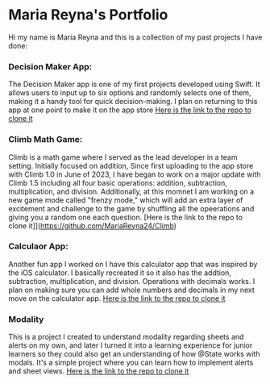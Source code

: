 # Maria Reyna's Portfolio
Hi my name is Maria Reyna and this is a collection of my past projects I have done:

### Decision Maker App: 
The Decision Maker app is one of my first projects developed using Swift. It allows users to input up to six options and randomly selects one of them, making it a handy tool for quick decision-making. I plan on returning to this app at one point to make it on the app store
[Here is the link to the repo to clone it](https://github.com/MariaReyna24/Decision-Maker)
### Climb Math Game:
Climb is a math game where I served as the lead developer in a team setting. Initially focused on addition, Since first uploading to the app store with Climb 1.0 in June of 2023, I have began to work on a major update with Climb 1.5 including all four basic operations: addition, subtraction, multiplication, and division. Additionally, at this momnet I am working on a new game mode called "frenzy mode," which will add an extra layer of excitement and challenge to the game by shuffling all the opeerations and giving you a random one each question.
[Here is the link to the repo to clone it]](https://github.com/MariaReyna24/Climb)
### Calculaor App: 
Another fun app I worked on I have this calculator app that was inspired by the iOS calculator. I basically recreated it so it also has the addtion, subtraction, multiplication, and division. Operations with decimals works. I plan on making sure you can add whole numbers and decimals in my next move on the calculator app.
[Here is the link to the repo to clone it](https://github.com/MariaReyna24/Calculator)
### Modality 
This is a project I created to understand modality regarding sheets and alerts on my own, and later I turned it into a learning experience for junior learners so they could also get an understanding of how @State works with modals. It's a simple project where you can learn how to implement alerts and sheet views.
[Here is the link to the repo to clone it](https://github.com/MariaReyna24/Modality)
